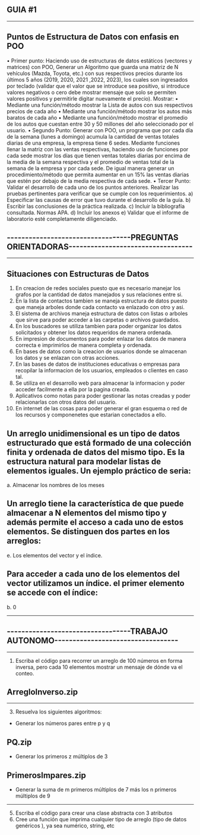 ## GUIA #1
**********************************************************************************************************************
## Puntos de Estructura de Datos con enfasis en POO
•  Primer punto: 
Haciendo uso de estructuras de datos estáticos (vectores y matrices) con POO, Generar un
Algoritmo que guarda una matriz de N vehículos (Mazda, Toyota, etc.) con sus respectivos precios
durante los últimos 5 años (2019, 2020, 2021 ,2022, 2023), los cuales son ingresados por teclado
(validar que el valor que se introduce sea positivo, si introduce valores negativos o cero debe mostrar
mensaje que solo se permiten valores positivos y permitirle digitar nuevamente el precio). Mostrar:
• Mediante una función/método mostrar la Lista de autos con sus respectivos precios de cada año
• Mediante una función/método mostrar los autos más baratos de cada año
• Mediante una función/método mostrar el promedio de los autos que cuestan entre 30 y 50
millones del año seleccionado por el usuario.
•  Segundo Punto: 
Generar con POO, un programa que por cada día de la semana (lunes a domingo) acumula la
cantidad de ventas totales diarias de una empresa, la empresa tiene 6 sedes. Mediante funciones
llenar la matriz con las ventas respectivas, haciendo uso de funciones por cada sede mostrar los días
que tienen ventas totales diarias por encima de la media de la semana respectiva y el promedio de
ventas total de la semana de la empresa y por cada sede. De igual manera generar un
procedimiento/método que permita aumentar en un 15% las ventas diarias que estén por debajo de la
media respectiva de cada sede.
•  Tercer Punto:
Validar el desarrollo de cada uno de los puntos anteriores. Realizar las pruebas pertinentes para
verificar que se cumple con los requerimientos.
a) Especificar las causas de error que tuvo durante el desarrollo de la guía.
b) Escribir las conclusiones de la práctica realizada.
c) Incluir la bibliografía consultada. Normas APA.
d) Incluir los anexos
e) Validar que el informe de laboratorio esté completamente diligenciado.

## ----------------------------------PREGUNTAS ORIENTADORAS----------------------------------

**********************************************************************************************************************
## Situaciones con Estructuras de Datos
1. En creacion de redes sociales puesto que es necesario manejar los grafos por la cantidad de datos manejados y sus relaciones entre si.
2. En la lista de contactos tambien se maneja estructura de datos puesto que maneja arboles donde cada contacto va enlazado con otro y asi.
3. El sistema de archivos maneja estructura de datos con listas o arboles que sirve para poder acceder a las carpetas o archivos guardados.
4. En los buscadores se utiliza tambien para poder organizar los datos solicitados y obtener los datos requeridos de manera ordenada.
5. En impresion de documentos para poder enlazar los datos de manera correcta e imprimirlos de manera completa y ordenada.
6. En bases de datos como la creacion de usuarios donde se almacenan los datos y se enlazan con otras acciones.
7. En las bases de datos de instituciones educativas o empresas para recopilar la informacion de los usuarios, empleados o clientes en caso tal.
8. Se utiliza en el desarrollo web para almacenar la informacion y poder acceder facilmente a ella por la pagina creada.
9. Aplicativos como notas para poder gestionar las notas creadas y poder relacionarlas con otros datos del usuario.
10. En internet de las cosas para poder generar el gran esquema o red de los recursos y componenetes que estarian conectados a ello.

## Un arreglo unidimensional es un tipo de datos estructurado que está formado de una colección finita y ordenada de datos del mismo tipo. Es la estructura natural para modelar listas de elementos iguales. Un ejemplo práctico de seria:

 a. Almacenar los nombres de los meses

## Un arreglo tiene la característica de que puede almacenar a N elementos del mismo tipo y además permite el acceso a cada uno de estos elementos. Se distinguen dos partes en los arreglos:

 e. Los elementos del vector y el índice.

## Para acceder a cada uno de los elementos del vector utilizamos un índice. el primer elemento se accede con el índice:

 b. 0
**********************************************************************************************************************
##      ----------------------------------TRABAJO AUTONOMO----------------------------------
**********************************************************************************************************************
1. Escriba el código para recorrer un arreglo de 100 números en forma inversa, pero cada 10
elementos mostrar un mensaje de dónde va el conteo.
## ArregloInverso.zip
**********************************************************************************************************************
3. Resuelva los siguientes algoritmos:
- Generar los números pares entre p y q
## PQ.zip
- Generar los primeros z múltiplos de 3
## PrimerosImpares.zip
- Generar la suma de m primeros múltiplos de 7 más los n primeros múltiplos de 9
**********************************************************************************************************************
5. Escriba el código para crear una clase abstracta con 3 atributos
6. Cree una función que imprima cualquier tipo de arreglo (tipo de datos genéricos <T>), ya sea
numérico, string, etc

